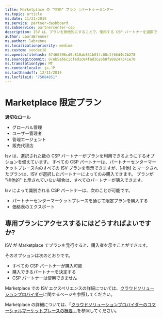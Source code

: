 ```yaml
---
title: Marketplace の "排他" プラン |パートナーセンター
ms.topic: article
ms.date: 11/21/2019
ms.service: partner-dashboard
ms.subservice: partnercenter-csp
description: ISV は、プランを排他的にすることで、使用する CSP パートナーを選択できます。
author: LauraBrenner
ms.author: labrenne
ms.localizationpriority: medium
ms.custom: seodec18
ms.openlocfilehash: 57466396cd9c810ab851b01fc08c2f66d4d2b278
ms.sourcegitcommit: 07eb5eb6c1cfed1c84fad3626b8f989247341e70
ms.translationtype: MT
ms.contentlocale: ja-JP
ms.lasthandoff: 12/11/2019
ms.locfileid: "75004851"
---
```

# <a name="marketplace-exclusive-offers"></a>Marketplace 限定プラン

**適切なロール**
-   グローバル管理
-   ユーザー管理者
-   管理エージェント
-   販売代理店

Isv は、選択された数の CSP パートナーがプランを利用できるようにするオプションを備えています。 すべての CSP パートナーは、パートナーセンターマーケットプレース内のすべての ISV プランを表示できますが、[排他] とマークされたプランは、ISV が選択したパートナーによってのみ購入できます。 プランが "排他的" と示されていない場合は、すべてのパートナーが購入できます。

Isv によって識別される CSP パートナーは、次のことが可能です。

- パートナーセンターマーケットプレースを通じて限定プランを購入する
- 価格表のエクスポート

## <a name="how-do-you-gain-access-to-exclusive-offers"></a>専用プランにアクセスするにはどうすればよいですか?

ISV が Marketplace でプランを発行すると、購入者を示すことができます。 

そのオプションは次のとおりです。

- すべての CSP パートナーが購入可能
- 購入できるパートナーを決定する
- CSP パートナーは使用できません

Marketplace での ISV エクスペリエンスの詳細については、[クラウドソリューションプロバイダー](https://docs.microsoft.com/azure/marketplace/cloud-solution-providers)に関するページを参照してください。

Marketplace の詳細については、「[クラウドソリューションプロバイダーのコマーシャルマーケットプレースの概要」](https://docs.microsoft.partner-center/commercial-marketplace-overview.md)を参照してください。
